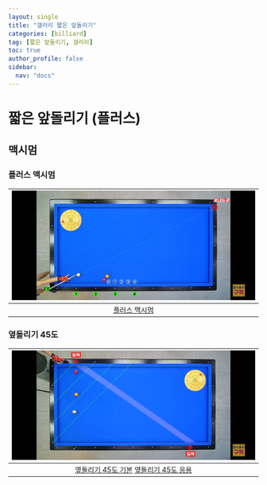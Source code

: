 ```yaml
---
layout: single
title: "갤러리 짧은 앞돌리기"
categories: [billiard]
tag: [짧은 앞돌리기, 갤러리]
toc: true
author_profile: false
sidebar:
  nav: "docs"
---
```


# 짧은 앞돌리기 (플러스)

## 맥시멈

### 플러스 맥시멈

| [![플러스 맥시멈 2](/images/%ED%94%8C%EB%9F%AC%EC%8A%A4%20%EB%A7%A5%EC%8B%9C%EB%A9%88%202.png)](https://docs.google.com/presentation/d/1tQmP5sct10jREQ9mjUFSxhTLzvkTDAZf/edit?usp=sharing&ouid=114978849290694301670&rtpof=true&sd=true) |
| :---: |
| [플러스 맥시멈](https://youtu.be/jByS9aGl7zE) |

### 옆돌리기 45도

| [![옆돌리기 45도 3](/images/%EC%98%86%EB%8F%8C%EB%A6%AC%EA%B8%B0%2045%EB%8F%84%203.png)](https://docs.google.com/presentation/d/19cUgyuKEm9MIKVj9IPVrQKUerSP2IKCy/edit?usp=sharing&ouid=114978849290694301670&rtpof=true&sd=true) |
| :---: |
| [옆돌리기 45도 기본](https://youtu.be/-cu6XQoR7KY)  [옆돌리기 45도 응용](https://youtu.be/cho3B6SKSks)|

